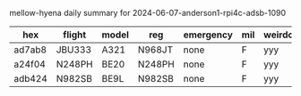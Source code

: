 mellow-hyena daily summary for 2024-06-07-anderson1-rpi4c-adsb-1090

|hex|flight|model|reg|emergency|mil|weirdo|
|--|--|--|--|--|--|--|
|ad7ab8|JBU333|A321|N968JT|none|F|yyy|
|a24f04|N248PH|BE20|N248PH|none|F|yyy|
|adb424|N982SB|BE9L|N982SB|none|F|yyy|
